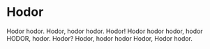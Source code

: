 # Hodor

Hodor hodor. Hodor, hodor hodor. Hodor!  Hodor hodor hodor, hodor HODOR, hodor.  Hodor? Hodor, hodor hodor Hodor, Hodor hodor.

